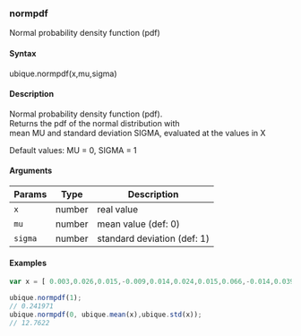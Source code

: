 ### normpdf

Normal probability density function (pdf)


#### Syntax

ubique.normpdf(x,mu,sigma)


#### Description

Normal probability density function (pdf).  
Returns the pdf of the normal distribution with  
mean MU and standard deviation SIGMA, evaluated at the values in X  
  
Default values: MU = 0, SIGMA = 1  



#### Arguments

|Params|Type|Description
|---------|----|-----------
|`x` | number | real value
|`mu` | number | mean value (def: 0)
|`sigma` | number | standard deviation (def: 1)


#### Examples

```js
var x = [ 0.003,0.026,0.015,-0.009,0.014,0.024,0.015,0.066,-0.014,0.039];

ubique.normpdf(1);
// 0.241971
ubique.normpdf(0, ubique.mean(x),ubique.std(x));
// 12.7622
```

